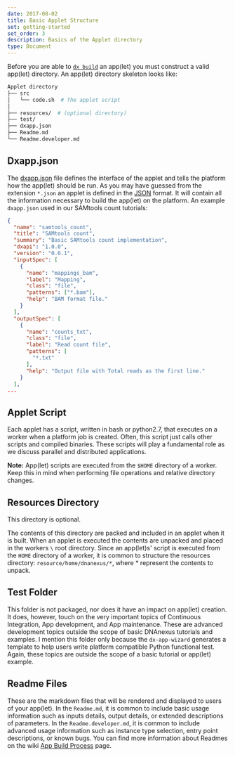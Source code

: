 ```yaml
---
date: 2017-08-02
title: Basic Applet Structure
set: getting-started
set_order: 3
description: Basics of the Applet directory
type: Document
---
```

Before you are able to [`dx build`](https://wiki.dnanexus.com/Command-Line-Client/Index-of-dx-Commands#build) an app(let) you must construct a valid app(let) directory. An app(let) directory skeleton looks like:
```bash
Applet directory
├── src
│   └── code.sh  # The applet script
│
├── resources/  # (optional directory)
├── test/
├── dxapp.json
├── Readme.md
└── Readme.developer.md
```

## Dxapp.json
The [dxapp.json](https://wiki.dnanexus.com/dxapp.json) file defines the interface of the applet and tells the platform how the app(let) should be run. As you may have guessed from the extension `*.json` an applet is defined in the [JSON](https://en.wikipedia.org/wiki/JSON) format. It will contain all the information necessary to build the app(let) on the platform. An example `dxapp.json` used in our SAMtools count tutorials:

```json
{
  "name": "samtools_count",
  "title": "SAMtools count",
  "summary": "Basic SAMtools count implementation",
  "dxapi": "1.0.0",
  "version": "0.0.1",
  "inputSpec": [
    {
      "name": "mappings_bam",
      "label": "Mapping",
      "class": "file",
      "patterns": ["*.bam"],
      "help": "BAM format file."
    }
  ],
  "outputSpec": [
    {
      "name": "counts_txt",
      "class": "file",
      "label": "Read count file",
      "patterns": [
        "*.txt"
      ],
      "help": "Output file with Total reads as the first line."
    }
  ],
...
```

## Applet Script

Each applet has a script, written in bash or python2.7, that executes on a worker when a platform job is created. Often, this script just calls other scripts and compiled binaries. These scripts will play a fundamental role as we discuss parallel and distributed applications.

**Note:** App(let) scripts are executed from the `$HOME` directory of a worker. Keep this in mind when performing file operations and relative directory changes.

## Resources Directory

This directory is optional.

The contents of this directory are packed and included in an applet when it is built. When an applet is executed the contents are unpacked and placed in the workers `\` root directory. Since an app(let)s' script is executed from the `HOME` directory of a worker, it is common to structure the resources directory: `resource/home/dnanexus/*`, where \* represent the contents to unpack.

## Test Folder

This folder is not packaged, nor does it have an impact on app(let) creation. It does, however, touch on the very important topics of Continuous Integration, App development, and App maintenance. These are advanced development topics outside the scope of basic DNAnexus tutorials and examples. I mention this folder only because the `dx-app-wizard` generates a template to help users write platform compatible Python functional test. Again, these topics are outside the scope of a basic tutorial or app(let) example.

## Readme Files

These are the markdown files that will be rendered and displayed to users of your app(let). In the `Readme.md`, it is common to include basic usage information such as inputs details, output details, or extended descriptions of parameters. In the `Readme.developer.md`, it is common to include advanced usage information such as instance type selection, entry point descriptions, or known bugs. You can find more information about Readmes on the wiki [App Build Process](https://wiki.dnanexus.com/Developer-Tutorials/App-Build-Process#Readme-files) page.